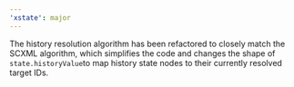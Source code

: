 ```yaml
---
'xstate': major
---
```


The history resolution algorithm has been refactored to closely match the SCXML algorithm, which simplifies the code and changes the shape of `state.historyValue`to map history state nodes to their currently resolved target IDs.
